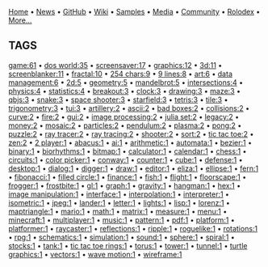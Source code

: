 [Home](https://qb64.com) • [News](../news.md) • [GitHub](../github.md) • [Wiki](../wiki.md) • [Samples](../samples.md) • [Media](../media.md) • [Community](../community.md) • [Rolodex](../rolodex.md) • [More...](../more.md)

## TAGS

[game:61](game.md) • [dos world:35](dos-world.md) • [screensaver:17](screensaver.md) • [graphics:12](graphics.md) • [3d:11](3d.md) • [screenblanker:11](screenblanker.md) • [fractal:10](fractal.md) • [254 chars:9](254-chars.md) • [9 lines:8](9-lines.md) • [art:6](art.md) • [data management:6](data-management.md) • [2d:5](2d.md) • [geometry:5](geometry.md) • [mandelbrot:5](mandelbrot.md) • [intersections:4](intersections.md) • [physics:4](physics.md) • [statistics:4](statistics.md) • [breakout:3](breakout.md) • [clock:3](clock.md) • [drawing:3](drawing.md) • [maze:3](maze.md) • [qbjs:3](qbjs.md) • [snake:3](snake.md) • [space shooter:3](space-shooter.md) • [starfield:3](starfield.md) • [tetris:3](tetris.md) • [tile:3](tile.md) • [trigonometry:3](trigonometry.md) • [tui:3](tui.md) • [artillery:2](artillery.md) • [ascii:2](ascii.md) • [bad boxes:2](bad-boxes.md) • [collisions:2](collisions.md) • [curve:2](curve.md) • [fire:2](fire.md) • [gui:2](gui.md) • [image processing:2](image-processing.md) • [julia set:2](julia-set.md) • [legacy:2](legacy.md) • [money:2](money.md) • [mosaic:2](mosaic.md) • [particles:2](particles.md) • [pendulum:2](pendulum.md) • [plasma:2](plasma.md) • [pong:2](pong.md) • [puzzle:2](puzzle.md) • [ray tracer:2](ray-tracer.md) • [ray tracing:2](ray-tracing.md) • [shooter:2](shooter.md) • [sort:2](sort.md) • [tic tac toe:2](tic-tac-toe.md) • [zen:2](zen.md) • [2 player:1](2-player.md) • [abacus:1](abacus.md) • [ai:1](ai.md) • [arithmetic:1](arithmetic.md) • [automata:1](automata.md) • [bezier:1](bezier.md) • [binary:1](binary.md) • [biorhythms:1](biorhythms.md) • [bitmap:1](bitmap.md) • [calculator:1](calculator.md) • [calendar:1](calendar.md) • [chess:1](chess.md) • [circuits:1](circuits.md) • [color picker:1](color-picker.md) • [conway:1](conway.md) • [counter:1](counter.md) • [cube:1](cube.md) • [defense:1](defense.md) • [desktop:1](desktop.md) • [dialog:1](dialog.md) • [digger:1](digger.md) • [draw:1](draw.md) • [editor:1](editor.md) • [eliza:1](eliza.md) • [ellipse:1](ellipse.md) • [fern:1](fern.md) • [fibonacci:1](fibonacci.md) • [filled circle:1](filled-circle.md) • [finance:1](finance.md) • [fish:1](fish.md) • [flight:1](flight.md) • [floorscape:1](floorscape.md) • [frogger:1](frogger.md) • [frostbite:1](frostbite.md) • [gl:1](gl.md) • [graph:1](graph.md) • [gravity:1](gravity.md) • [hangman:1](hangman.md) • [hex:1](hex.md) • [image manipulation:1](image-manipulation.md) • [interface:1](interface.md) • [interpolation:1](interpolation.md) • [interpreter:1](interpreter.md) • [isometric:1](isometric.md) • [jpeg:1](jpeg.md) • [lander:1](lander.md) • [letter:1](letter.md) • [lights:1](lights.md) • [lisp:1](lisp.md) • [lorenz:1](lorenz.md) • [maptriangle:1](maptriangle.md) • [mario:1](mario.md) • [math:1](math.md) • [matrix:1](matrix.md) • [measure:1](measure.md) • [menu:1](menu.md) • [minecraft:1](minecraft.md) • [multiplayer:1](multiplayer.md) • [music:1](music.md) • [pattern:1](pattern.md) • [pdf:1](pdf.md) • [platform:1](platform.md) • [platformer:1](platformer.md) • [raycaster:1](raycaster.md) • [reflections:1](reflections.md) • [ripple:1](ripple.md) • [roguelike:1](roguelike.md) • [rotations:1](rotations.md) • [rpg:1](rpg.md) • [schematics:1](schematics.md) • [simulation:1](simulation.md) • [sound:1](sound.md) • [sphere:1](sphere.md) • [spiral:1](spiral.md) • [stocks:1](stocks.md) • [tank:1](tank.md) • [tic tac toe rings:1](tic-tac-toe-rings.md) • [torus:1](torus.md) • [tower:1](tower.md) • [tunnel:1](tunnel.md) • [turtle graphics:1](turtle-graphics.md) • [vectors:1](vectors.md) • [wave motion:1](wave-motion.md) • [wireframe:1](wireframe.md)